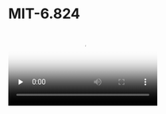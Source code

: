 # MIT-6.824
<video id="video" controls="" preload="none" poster="http://media.w3.org/2010/05/sintel/poster.png">
<source id="mp4" src="https://github.com/Orange-ke/MIT-6.824/blob/master/src/raft/Animation/raftview.mp4; type="video/mp4">
<p>Your user agent does not support the HTML5 Video element.</p>
</video>
